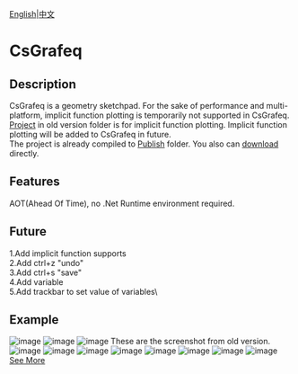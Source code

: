 ﻿[English](README.md)|[中文](README_ZH.md)
# CsGrafeq

## Description

CsGrafeq is a geometry sketchpad. For the sake of performance and multi-platform, implicit function plotting is temporarily not supported in CsGrafeq. \
[Project](./OldVersion/README.md) in old version folder is for implicit function plotting. Implicit function plotting will be added to CsGrafeq in future.\
The project is already compiled to [Publish](./Publish) folder. You also can [download]("https://wwzt.lanzoul.com/is26E349oheh") directly.

## Features
AOT(Ahead Of Time), no .Net Runtime environment required.

## Future
1.Add implicit function supports\
2.Add ctrl+z "undo"\
3.Add ctrl+s "save"\
4.Add variable\
5.Add trackbar to set value of variables\

## Example
![image](Example/1.bmp)
![image](Example/2.bmp)
![image](Example/3.bmp)
These are the screenshot from old version.\
![image](OldVersion/ExampleImage/1-1.jpg)
![image](OldVersion/ExampleImage/1-2.jpg)
![image](OldVersion/ExampleImage/1-3.jpg)
![image](OldVersion/ExampleImage/1-4.jpg)
![image](OldVersion/ExampleImage/1-5.jpg)
![image](OldVersion/ExampleImage/1-6.jpg)
![image](OldVersion/ExampleImage/1-7.jpg)
![image](OldVersion/ExampleImage/1-8.jpg)\
[See More](OldVersion/Example.md) 
